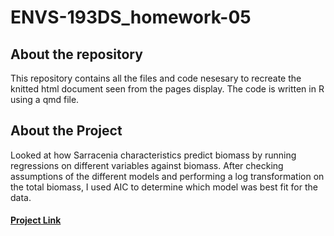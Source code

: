 # ENVS-193DS_homework-05  
## About the repository
This repository contains all the files and code nesesary to recreate the knitted html document seen from the pages display. The code is written in R using a qmd file.  
## About the Project
Looked at how Sarracenia characteristics predict biomass by running regressions on different variables against biomass. After checking assumptions of the different models and performing a log transformation on the total biomass, I used AIC to determine which model was best fit for the data.
#### [Project Link](/code/hw_05.html)
